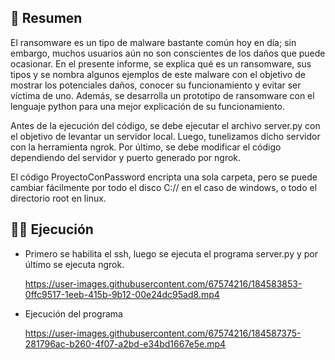 ## 📜 Resumen

El ransomware es un tipo de malware bastante común hoy en día; sin embargo, muchos usuarios aún no son conscientes de los daños que puede ocasionar. En el presente informe, se explica qué es un ransomware, sus tipos y se nombra algunos ejemplos de este malware con el objetivo de mostrar los potenciales daños, conocer su funcionamiento y evitar ser víctima de uno. Además, se desarrolla un prototipo de ransomware con el lenguaje python para una mejor explicación de su funcionamiento.

Antes de la ejecución del código, se debe ejecutar el archivo server.py con el objetivo de levantar un servidor local. Luego, tunelizamos dicho servidor con la herramienta ngrok. Por último, se debe modificar el código dependiendo del servidor y puerto generado por ngrok.

El código ProyectoConPassword encripta una sola carpeta, pero se puede cambiar fácilmente por todo el disco C:// en el caso de windows, o todo el directorio root en linux. 

## 👨‍💻 Ejecución

<ul>

<li>Primero se habilita el ssh, luego se ejecuta el programa server.py y por último se ejecuta ngrok.</li>

https://user-images.githubusercontent.com/67574216/184583853-0ffc9517-1eeb-415b-9b12-00e24dc95ad8.mp4



<li>Ejecución del programa</li>


https://user-images.githubusercontent.com/67574216/184587375-281796ac-b260-4f07-a2bd-e34bd1667e5e.mp4
</ul>
